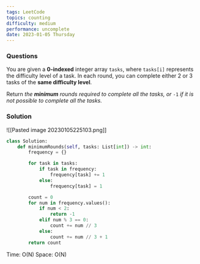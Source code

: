 ```yaml
---
tags: LeetCode
topics: counting
difficulty: medium
performance: uncomplete
date: 2023-01-05 Thursday
---
```


### Questions

You are given a **0-indexed** integer array `tasks`, where `tasks[i]` represents the difficulty level of a task. In each round, you can complete either 2 or 3 tasks of the **same difficulty level**.

Return _the **minimum** rounds required to complete all the tasks, or_ `-1` _if it is not possible to complete all the tasks._

### Solution

![[Pasted image 20230105225103.png]]

```python
class Solution:
    def minimumRounds(self, tasks: List[int]) -> int:
        frequency = {}

        for task in tasks:
            if task in frequency:
                frequency[task] += 1
            else:
                frequency[task] = 1

        count = 0
        for num in frequency.values():
            if num < 2:
                return -1
            elif num % 3 == 0:
                count += num // 3
            else:
                count += num // 3 + 1
        return count
```

Time: O(N)
Space: O(N)